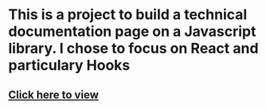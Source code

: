# This is a project to build a  technical documentation page on a Javascript library. I chose to focus on React and particulary Hooks

## <a href="https://affectionate-kirch-b1893e.netlify.app/"> Click here to view </a>
